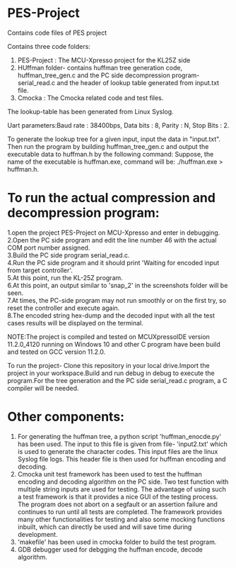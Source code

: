 # PES-Project
Contains code files of PES project

Contains three code folders:
1. PES-Project : The MCU-Xpresso project for the KL25Z side
2. HUffman folder- contains huffman tree generation code, huffman_tree_gen.c and the PC side decompression program-serial_read.c and the header of lookup table generated from input.txt file.
3. Cmocka : The Cmocka related code and test files.

The lookup-table has been generated from Linux Syslog.

Uart parameters:Baud rate : 38400bps, Data bits : 8, Parity : N, Stop Bits : 2.

To generate the lookup tree for a given input, input the data in "input.txt". Then run the program by building huffman_tree_gen.c and output the executable data to huffman.h by the following command:
Suppose, the name of the executable is huffman.exe, command will be:
./huffman.exe > huffman.h.

# To run the actual compression and decompression program:
1.open the project PES-Project on MCU-Xpresso and enter in debugging.<br />
2.Open the PC side program and edit the line number 46 with the actual COM port number assigned.<br />
3.Build the PC side program serial_read.c.<br />
4.Run the PC side program and it should print 'Waiting for encoded input from target controller'.<br />
5.At this point, run the KL-25Z program.<br />
6.At this point, an output similar to 'snap_2' in the screenshots folder will be seen.<br />
7.At times, the PC-side program may not run smoothly or on the first try, so reset the controller and 
execute again.<br />
8.The encoded string hex-dump and the decoded input with all the test cases results will be displayed on the terminal.<br />

NOTE:The project is compiled and tested on MCUXpressoIDE version 11.2.0_4120 running on Windows 10 and other C program have been build and tested on GCC version 11.2.0.

To run the project- Clone this repository in your local drive.Import the project in your workspace.Build and run debug in debug to execute the program.For the tree generation and the PC side serial_read.c program, a C compiler will be needed.

# Other components:
1. For generating the huffman tree, a python script 'huffman_enocde.py' has been used. The input to this file is given from file- 'input2.txt' which is used to generate the character codes. This input files are the linux Syslog file logs. This header file is then used for huffman encoding and decoding.
2. Cmocka unit test framework has been used to test the huffman encoding and decoding algorithm on the PC side. Two test function with multiple string inputs are used for testing. The advantage of using such a test framework is that it provides a nice GUI of the testing process. The program does not abort on a segfault or an assertion failure and continues to run until all tests are completed. The framework provides many other functionalities for testing and also some mocking functions inbuilt, which can directly be used and will save time during development.<br />
3. 'makefile' has been used in cmocka folder to build the test program.<br />
4. GDB debugger used for debgging the huffman encode, decode algorithm.<br />
